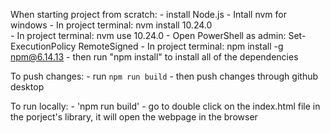 When starting project from scratch:
    - install Node.js
    - Intall nvm for windows
    - In project terminal: nvm install 10.24.0                        
    - In project terminal: nvm use 10.24.0
    - Open PowerShell as admin: Set-ExecutionPolicy RemoteSigned
    - In project terminal: npm install -g npm@6.14.13
    - then run "npm install" to install all of the dependencies

To push changes:
    - run `npm run build`
    - then push changes through github desktop 

To run locally:
    - 'npm run build'
    - go to double click on the index.html file in the porject's library, it will open the webpage in the browser 
